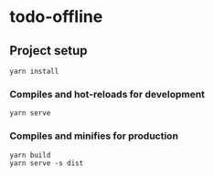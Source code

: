 # todo-offline

## Project setup
```
yarn install
```

### Compiles and hot-reloads for development
```
yarn serve
```

### Compiles and minifies for production
```
yarn build
yarn serve -s dist
```
